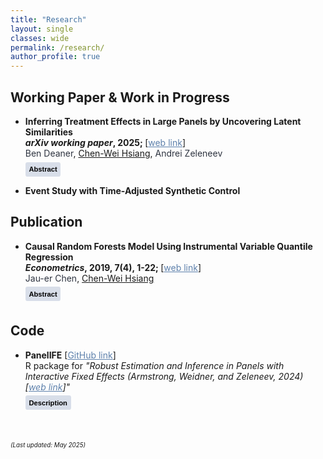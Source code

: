 ```yaml
---
title: "Research"
layout: single
classes: wide
permalink: /research/
author_profile: true
---
```


<html>
<head>
<style>
.collapsible {padding: 0.5em; background-color: #D8DEE9; border: none; border-radius: 0.3em; text-align: left; font-size: 0.8em; font-weight: bold; margin: 0.5em 0; position: relative; left: 0em;}
.content {padding: 0 0.4em; max-height: 0; overflow: hidden; transition: max-height 0.2s ease-out; background-color: transparent; font-size: 0.8em; margin-bottom: 0.75em; position: relative; left: 0em;}
</style>
</head>

<!-- -------------------------------------- -->

<body>

<h2>Working Paper & Work in Progress</h2>

<ul>
<li>
<strong>Inferring Treatment Effects in Large Panels by Uncovering Latent Similarities</strong><br/>
<strong><em>arXiv working paper</em>, 2025; </strong>[<a href="https://arxiv.org/abs/2503.20769/" style="color: #5E81AC;">web link</a>]<br/>
<a href="https://bendeaner.wordpress.com/" style="color: #2E3440; text-decoration: none;">Ben Deaner</a>, <ins>Chen-Wei Hsiang</ins>, <a href="https://www.azeleneev.com/" style="color: #2E3440; text-decoration: none;">Andrei Zeleneev</a><br/>
<button class="collapsible">Abstract</button>
<div class="content">
The presence of unobserved confounders is one of the main challenges in identifying treatment effects. In this paper, we propose a new approach to causal inference using panel data with large N and T. Our approach imputes the untreated potential outcomes for treated units using the outcomes for untreated individuals with similar values of the latent confounders. In order to find units with similar latent characteristics, we utilize long pre-treatment histories of the  outcomes. Our analysis is based on a nonparametric, nonlinear, and nonseparable factor model for untreated potential outcomes and treatments. The model satisfies minimal smoothness requirements. We impute both missing counterfactual outcomes and propensity scores using kernel smoothing based on the constructed measure of latent similarity between units, and demonstrate that our estimates can achieve the optimal nonparametric rate of convergence up to log terms. Using these estimates, we construct a doubly robust estimator of the period-specifc average treatment effect on the treated (ATT), and provide conditions, under which this estimator is root-N-consistent, and asymptotically normal and unbiased. Our simulation study demonstrates that our method provides accurate inference for a wide range of data generating processes.
</div>
</li>
<li>
<strong>Event Study with Time-Adjusted Synthetic Control</strong>
</li>
</ul>

<!-- -------------------------------------- -->

<h2>Publication</h2>

<ul>
<li>
<strong>Causal Random Forests Model Using Instrumental Variable Quantile Regression</strong><br/>
<strong><em>Econometrics</em>, 2019, 7(4), 1-22; </strong>[<a href="https://doi.org/10.3390/econometrics7040049" style="color: #5E81AC;">web link</a>]<br/>
<a href="https://jauerblog.wordpress.com/cv_en/" style="color: #2E3440; text-decoration: none;">Jau-er Chen</a>, <ins>Chen-Wei Hsiang</ins><br/>
<button class="collapsible">Abstract</button>
<div class="content">
We propose an econometric procedure based mainly on the generalized random forests method. Not only does this process estimate the quantile treatment effect nonparametrically, but our procedure yields a measure of variable importance in terms of heterogeneity among control variables. We also apply the proposed procedure to reinvestigate the distributional effect of 401(k) participation on net financial assets, and the quantile earnings effect of participating in a job training program.
</div>
</li>
</ul>

<!-- -------------------------------------- -->

<h2>Code</h2>

<ul>
<li>
<strong>PanelIFE</strong> [<a href="https://github.com/chenweihsiang/PanelIFE" style="color: #5E81AC;">GitHub link</a>]<br/>
R package for <em>"Robust Estimation and Inference in Panels with Interactive Fixed Effects (Armstrong, Weidner, and Zeleneev, 2024) [<a href="https://arxiv.org/abs/2210.06639" style="color: #5E81AC;">web link</a>]"</em><br/>
<button class="collapsible">Description</button>
<div class="content">
PanelIFE implements the estimation and inference procedure for panel data with interactive fixed effects. This package provides two different method for estimation: one is the commonly used linear panel data model estimation procedure, and another one is the bias-aware estimation procedure that allows weak factors.
</div>
</li>
</ul>

<!-- -------------------------------------- -->

<script>var coll = document.getElementsByClassName("collapsible"); var i; for (i = 0; i < coll.length; i++) { coll[i].addEventListener("click", function() { this.classList.toggle("active"); var content = this.nextElementSibling; if (content.style.maxHeight){ content.style.maxHeight = null; } else { content.style.maxHeight = content.scrollHeight + "px"; } }); }</script>
</body>
</html>





<br/>



<sub><sup>*(Last updated: May 2025)*</sup></sub>
